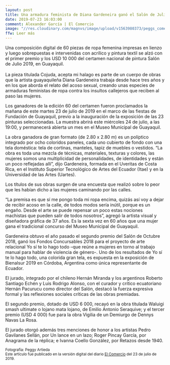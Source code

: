 ```yaml
---
layout: post
title: Una armadura feminista de Diana Gardeneira ganó el Salón de Julio
date: 2019-07-23 16:03:00
comment: Alexander García | El Comercio
image: "//res.cloudinary.com/magnvs/image/upload/v1563980373/peggs_comercio_d4rvxl.jpg"
ffw: Leer más  
---
```

Una composición digital de 60 piezas de ropa femenina impresas en lienzo y luego sobrepuestas e intervenidas con acrílico y pintura textil se alzó con el primer premio y los USD 10 000 del certamen nacional de pintura Salón de Julio 2019, en Guayaquil.<br /><br />La pieza titulada Cojuda, acepta mi halago es parte de un cuerpo de obras que la artista guayaquileña Diana Gardeneira trabaja desde hace tres años y en los que aborda el relato del acoso sexual, creando unas especies de armaduras feministas de ropa contra los insultos callejeros que reciben al paso las mujeres.  

Los ganadores de la edición 60 del certamen fueron proclamados la mañana de este martes 23 de julio de 2019 en el marco de las fiestas de Fundación de Guayaquil, previo a la inauguración de la exposición de las 23 pinturas seleccionadas. La muestra abrirá este miércoles 24 de julio, a las 19:00, y permanecerá abierta un mes en el Museo Municipal de Guayaquil.  

La obra ganadora de gran formato (de 2.80 x 2.80 m) es un políptico integrado por ocho coloridos paneles, cada uno cubierto de fondo con una tela doméstica: tela de cortinas, manteles, tapiz de muebles o vestidos. “La obra es toda una mezcla de técnicas, materiales, texturas y colores, las mujeres somos una multiplicidad de personalidades, de identidades y están un poco reflejadas allí”, dijo Gardeneira, formada en el Uveritas de Costa Rica, en el Instituto Superior Tecnológico de Artes del Ecuador (Itae) y en la Universidad de las Artes (Uartes).  

Los títulos de sus obras surgen de una encuesta que realizó sobre lo peor que les habían dicho a las mujeres caminando por las calles.  

“La premisa es que sí me pongo toda mi ropa encima, quizás así voy a dejar de recibir acoso en la calle, de todos modos sería inútil, porque es un engaño. Desde el arte se puede repensar un poco estas nociones machistas que pueden salir de todos nosotros”, agregó la artista visual y diseñadora gráfica de 37 años. Es la sexta vez en 60 años que una mujer gana el tradicional concurso del Museo Municipal de Guayaquil.  

Gardeneira obtuvo el año pasado el segundo premio del Salón de Octubre 2018, ganó los Fondos Concursables 2018 para el proyecto de arte relacional Yo sí te lo hago todo –que reúne a mujeres en torno al trabajo manual para hablar de violencia de género-. Uno de los resultados de Yo sí te lo hago todo, una colorida gran tela, es expuesta en la exposición de Bienalsur 2019 en Córdoba, Argentina como única representante de Ecuador.  

El jurado, integrado por el chileno Hernán Miranda y los argentinos Roberto Santiago Echén y Luis Rodrigo Alonso, con el curador y crítico ecuatoriano Hernán Pacurucu como director del Salón, destacó la fuerza expresiva formal y las reflexiones sociales críticas de las obras premiadas.  

El segundo premio, dotado de USD 6 000, recayó en la obra titulada Waluigi smash ultimate o lojano mata lojano, de Emilio Antonio Seraquive; y el tercer premio (USD 4 000) fue para la obra Vigilia de un Demiurgo de Dennys Navas La Rosa.  

El jurado otorgó además tres menciones de honor a los artistas Pedro Gavilanes Sellán, por Un lance en un lazo; Roger Pincay García, por Anagrama de la réplica; e Ivanna Coello González, por Retazos desde 1940.

<small>Fotografía: Peggy Artieda<br />Este artículo fue publicado en la versión digital del diario [El Comercio](//www.elcomercio.com/tendencias/diana-gardeneira-ganadora-salon-julio.html) del 23 de julio de 2019.</small>
